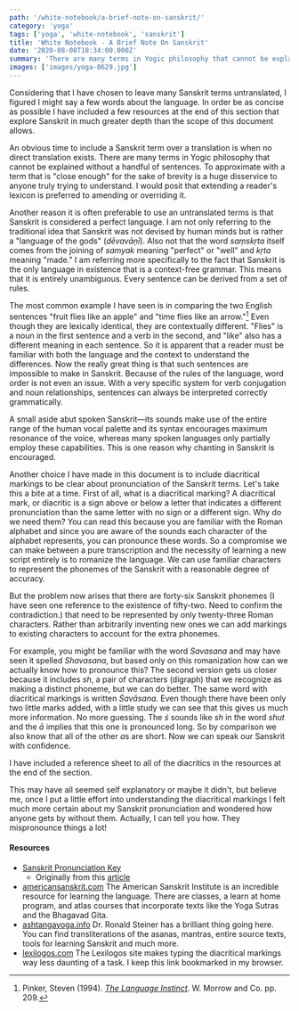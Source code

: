 ```yaml
---
path: '/white-notebook/a-brief-note-on-sanskrit/'
category: 'yoga'
tags: ['yoga', 'white-notebook', 'sanskrit']
title: 'White Notebook - A Brief Note On Sanskrit'
date: '2020-08-08T18:34:00.000Z'
summary: 'There are many terms in Yogic philosophy that cannot be explained without a handful of sentences. To approximate with a term that is "close enough" for the sake of brevity is a huge disservice to anyone truly trying to understand...'
images: ['images/yoga-0629.jpg']
---
```


Considering that I have chosen to leave many Sanskrit terms untranslated, I figured I might say a few words about the language. In order be as concise as possible I have included a few resources at the end of this section that explore Sanskrit in much greater depth than the scope of this document allows.

An obvious time to include a Sanskrit term over a translation is when no direct translation exists. There are many terms in Yogic philosophy that cannot be explained without a handful of sentences. To approximate with a term that is "close enough" for the sake of brevity is a huge disservice to anyone truly trying to understand. I would posit that extending a reader's lexicon is preferred to amending or overriding it.

Another reason it is often preferable to use an untranslated terms is that Sanskrit is considered a perfect language. I am not only referring to the traditional idea that Sanskrit was not devised by human minds but is rather a "language of the gods" (_dēvavāṇī_). Also not that the word _saṃskṛta_ itself comes from the joining of _samyak_ meaning "perfect" or "well" and _kṛta_ meaning "made." I am referring more specifically to the fact that Sanskrit is the only language in existence that is a context-free grammar. This means that it is entirely unambiguous. Every sentence can be derived from a set of rules.

The most common example I have seen is in comparing the two English sentences "fruit flies like an apple" and "time flies like an arrow."[^1] Even though they are lexically identical, they are contextually different. "Flies" is a noun in the first sentence and a verb in the second, and "like" also has a different meaning in each sentence. So it is apparent that a reader must be familiar with both the language and the context to understand the differences. Now the really great thing is that such sentences are impossible to make in Sanskrit. Because of the rules of the language, word order is not even an issue. With a very specific system for verb conjugation and noun relationships, sentences can always be interpreted correctly grammatically.

A small aside abut spoken Sanskrit—its sounds make use of the entire range of the human vocal palette and its syntax encourages maximum resonance of the voice, whereas many spoken languages only partially employ these capabilities. This is one reason why chanting in Sanskrit is encouraged.

Another choice I have made in this document is to include diacritical markings to be clear about pronunciation of the Sanskrit terms. Let's take this a bite at a time. First of all, what is a diacritical marking? A diacritical mark, or diacritic is a sign above or below a letter that indicates a different pronunciation than the same letter with no sign or a different sign. Why do we need them? You can read this because you are familiar with the Roman alphabet and since you are aware of the sounds each character of the alphabet represents, you can pronounce these words. So a compromise we can make between a pure transcription and the necessity of learning a new script entirely is to romanize the language. We can use familiar characters to represent the phonemes of the Sanskrit with a reasonable degree of accuracy.

But the problem now arises that there are forty-six Sanskrit phonemes (I have seen one reference to the existence of fifty-two. Need to confirm the contradiction.) that need to be represented by only twenty-three Roman characters. Rather than arbitrarily inventing new ones we can add markings to existing characters to account for the extra phonemes.

For example, you might be familiar with the word _Savasana_ and may have seen it spelled _Shavasana_, but based only on this romanization how can we actually know how to pronounce this? The second version gets us closer because it includes _sh_, a pair of characters (digraph) that we recognize as making a distinct phoneme, but we can do better. The same word with diacritical markings is written _Śavāsana_. Even though there have been only two little marks added, with a little study we can see that this gives us much more information. No more guessing. The _ś_ sounds like _sh_ in the word _shut_ and the _ā_ implies that this one is pronounced long. So by comparison we also know that all of the other *a*s are short. Now we can speak our Sanskrit with confidence.

I have included a reference sheet to all of the diacritics in the resources at the end of the section.

This may have all seemed self explanatory or maybe it didn't, but believe me, once I put a little effort into understanding the diacritical markings I felt much more certain about my Sanskrit pronunciation and wondered how anyone gets by without them. Actually, I can tell you how. They mispronounce things a lot!

#### Resources

- [Sanskrit Pronunciation Key](<http://www.trinitywebmanager.com/sanskrit/uploads/SanskritPronunciationKey(1).jpg>)
  - Originally from this [article](http://www.sanskritsounds.com/about-sanskrit/46/index.html)
- [americansanskrit.com](https://americansanskrit.com/) The American Sanskrit Institute is an incredible resource for learning the language. There are classes, a learn at home program, and atlas courses that incorporate texts like the Yoga Sutras and the Bhagavad Gita.
- [ashtangayoga.info](https://ashtangayoga.info/) Dr. Ronald Steiner has a brilliant thing going here. You can find transliterations of the asanas, mantras, entire source texts, tools for learning Sanskrit and much more.
- [lexilogos.com](https://lexilogos.com/keyboard/sanskrit_latin.htm) The Lexilogos site makes typing the diacritical markings way less daunting of a task. I keep this link bookmarked in my browser.

<!-- Footnotes -->

[^1]: Pinker, Steven (1994). [_The Language Instinct_](https://archive.org/details/languageinstinct00pink/page/209). W. Morrow and Co. pp. 209.
